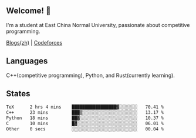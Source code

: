 ## Welcome! 👋

I'm a student at East China Normal University, passionate about competitive programming.

[Blogs(zh)](https://blog.hikariyo.net) | [Codeforces](https://codeforces.com/profile/hikariyo)

## Languages

C++(competitive programming), Python, and Rust(currently learning).

## States

<!--START_SECTION:waka-->

```txt
TeX      2 hrs 4 mins    █████████████████▓░░░░░░░   70.41 %
C++      23 mins         ███▒░░░░░░░░░░░░░░░░░░░░░   13.17 %
Python   18 mins         ██▓░░░░░░░░░░░░░░░░░░░░░░   10.37 %
C        10 mins         █▓░░░░░░░░░░░░░░░░░░░░░░░   06.01 %
Other    0 secs          ░░░░░░░░░░░░░░░░░░░░░░░░░   00.04 %
```

<!--END_SECTION:waka-->

